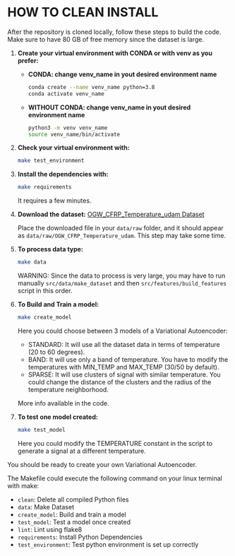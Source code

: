 # HOW TO CLEAN INSTALL

After the repository is cloned locally, follow these steps to build the code. Make sure to have 80 GB of free memory since the dataset is large.

1. **Create your virtual environment with CONDA or with venv as you prefer:**

    - **CONDA: change venv_name in yout desired environment name**
        ```bash
        conda create --name venv_name python=3.8
        conda activate venv_name
        ```

    - **WITHOUT CONDA: change venv_name in yout desired environment name**
        ```bash
        python3 -m venv venv_name
        source venv_name/bin/activate
        ```

2. **Check your virtual environment with:**
    ```bash
    make test_environment
    ```

3. **Install the dependencies with:**
    ```bash
    make requirements
    ```
   It requires a few minutes.

4. **Download the dataset:**
   [OGW_CFRP_Temperature_udam Dataset](https://springernature.figshare.com/articles/dataset/OGW_CFRP_Temperature_udam/8108297?backTo=/collections/Temperature_affected_guided_wave_propagation_in_a_composite_plate_complementing_the_Open_Guided_Waves_Platform/4488089)
   
   Place the downloaded file in your `data/raw` folder, and it should appear as `data/raw/OGW_CFRP_Temperature_udam`. This step may take some time.

5. **To process data type:**
    ```bash
    make data
    ```
   WARNING: Since the data to process is very large, you may have to run manually `src/data/make_dataset` and then `src/features/build_features` script in this order.

6. **To Build and Train a model:**
    ```bash
    make create_model
    ```

    Here you could choose between 3 models of a Variational Autoencoder:
    - STANDARD: It will use all the dataset data in terms of temperature (20 to 60 degrees).
    - BAND: It will use only a band of temperature. You have to modify the temperatures with MIN_TEMP and MAX_TEMP (30/50 by default).
    - SPARSE: It will use clusters of signal with similar temperature. You could change the distance of the clusters and the radius of the temperature neighborhood.
    
    More info available in the code.

7. **To test one model created:**
    ```bash
    make test_model
    ```

    Here you could modify the TEMPERATURE constant in the script to generate a signal at a different temperature.

You should be ready to create your own Variational Autoencoder.

The Makefile could execute the following command on your linux terminal with make:

- `clean`: Delete all compiled Python files
- `data`: Make Dataset
- `create_model`: Build and train a model
- `test_model`: Test a model once created
- `lint`: Lint using flake8
- `requirements`: Install Python Dependencies
- `test_environment`: Test python environment is set up correctly
